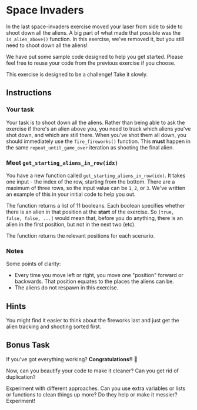 # Space Invaders

In the last space-invaders exercise moved your laser from side to side to shoot down all the aliens.
A big part of what made that possible was the `is_alien_above()` function.
In this exercise, we've removed it, but you still need to shoot down all the aliens!

We have put some sample code designed to help you get started.
Please feel free to reuse your code from the previous exercise if you choose.

This exercise is designed to be a challenge!
Take it slowly.

## Instructions

### Your task

Your task is to shoot down all the aliens.
Rather than being able to ask the exercise if there's an alien above you, you need to track which aliens you've shot down, and which are still there.
When you've shot them all down, you should immediately use the `fire_fireworks()` function.
This **must** happen in the same `repeat_until_game_over` iteration as shooting the final alien.

### Meet `get_starting_aliens_in_row(idx)`

You have a new function called `get_starting_aliens_in_row(idx)`.
It takes one input - the index of the row, starting from the bottom.
There are a maximum of three rows, so the input value can be `1`, `2`, or `3`.
We've written an example of this in your initial code to help you out.

The function returns a list of 11 booleans.
Each boolean specifies whether there is an alien in that position at the **start** of the exercise.
So `[true, false, false, ...]` would mean that, before you do anything, there is an alien in the first position, but not in the next two (etc).

The function returns the relevant positions for each scenario.

### Notes

Some points of clarity:

- Every time you move left or right, you move one "position" forward or backwards. That position equates to the places the aliens can be.
- The aliens do not respawn in this exercise.

## Hints

You might find it easier to think about the fireworks last and just get the alien tracking and shooting sorted first.

## Bonus Task

If you've got everything working? **Congratulations!! 🎉**

Now, can you beautify your code to make it cleaner?
Can you get rid of duplication?

Experiment with different approaches.
Can you use extra variables or lists or functions to clean things up more?
Do they help or make it messier?
Experiment!
